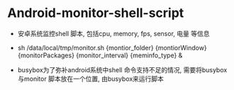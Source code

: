 # Android-monitor-shell-script
- 安卓系统监控shell 脚本, 包括cpu, memory, fps, sensor, 电量 等信息
- sh /data/local/tmp/monitor.sh {montior_folder} {montiorWindow} {monitorPackages} {monitor_interval} {meminfo_type} &

- busybox为了弥补android系统中shell 命令支持不足的情况, 需要将busybox与monitor 脚本放在一个位置, 由busybox来运行脚本

